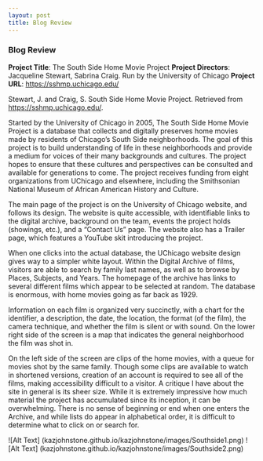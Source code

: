 ```yaml
---
layout: post
title: Blog Review
---
```


### Blog Review

**Project Title**: The South Side Home Movie Project
**Project Directors**: Jacqueline Stewart, Sabrina Craig. Run by the University of Chicago
**Project URL**:  https://sshmp.uchicago.edu/

Stewart, J. and Craig, S. South Side Home Movie Project. Retrieved from https://sshmp.uchicago.edu/.

Started by the University of Chicago in 2005, The South Side Home Movie Project is a database that collects 
and digitally preserves home movies made by residents of Chicago’s South Side neighborhoods. The goal of this 
project is to build understanding of life in these neighborhoods and provide a medium for voices of their many 
backgrounds and cultures. The project hopes to ensure that these cultures and perspectives can be consulted and 
available for generations to come. The project receives funding from eight organizations from UChicago and elsewhere, 
including the Smithsonian National Museum of African American History and Culture. 

The main page of the project is on the University of Chicago website, and follows its design. The website is quite 
accessible, with identifiable links to the digital archive, background on the team, events the project holds (showings, etc.), 
and a “Contact Us” page. The website also has a Trailer page, which features a YouTube skit introducing the project.

When one clicks into the actual database, the UChicago website design gives way to a simpler white layout. Within the 
Digital Archive of films, visitors are able to search by family last names, as well as to browse by Places, Subjects, 
and Years. The homepage of the archive has links to several different films which appear to be selected at random. The 
database is enormous, with home movies going as far back as 1929. 

Information on each film is organized very succinctly, with a chart for the identifier, a description, the date, the location, 
the format (of the film), the camera technique, and whether the film is silent or with sound. On the lower right side of the
screen is a map that indicates the general neighborhood the film was shot in. 

On the left side of the screen are clips of the home movies, with a queue for movies shot by the same family. 
Though some clips are available to watch in shortened versions, creation of an account is required to see all 
of the films, making accessibility difficult to a visitor. A critique I have about the site in general is its 
sheer size. While it is extremely impressive how much material the project has accumulated since its inception, it 
can be overwhelming. There is no sense of beginning or end when one enters the Archive, and while lists do appear
in alphabetical order, it is difficult to determine what to click on or search for.

![Alt Text] (kazjohnstone.github.io/kazjohnstone/images/Southside1.png)
![Alt Text] (kazjohnstone.github.io/kazjohnstone/images/Southside2.png)
